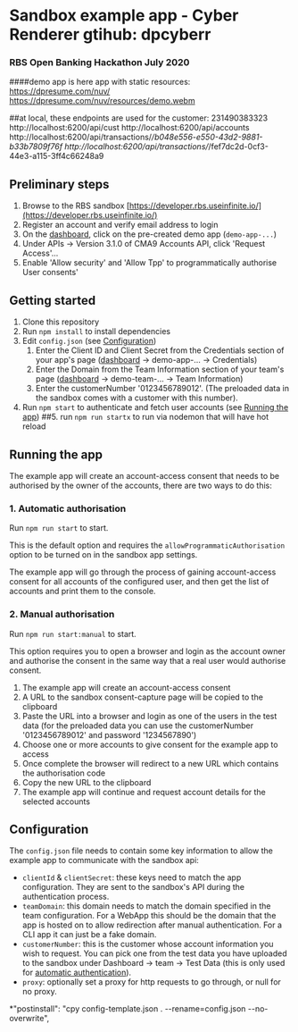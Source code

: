 # Sandbox example app - Cyber Renderer gtihub: dpcyberr
### RBS Open Banking Hackathon July 2020

####demo app is here
app with static resources: https://dpresume.com/nuv/
https://dpresume.com/nuv/resources/demo.webm

##at local, these endpoints are used for the customer: 231490383323
http://localhost:6200/api/cust
http://localhost:6200/api/accounts
http://localhost:6200/api/transactions/*/b048e556-e550-43d2-9881-b33b7809f76f
http://localhost:6200/api/transactions/*/fef7dc2d-0cf3-44e3-a115-3ff4c66248a9


## Preliminary steps

1. Browse to the RBS sandbox [https://developer.rbs.useinfinite.io/](https://developer.rbs.useinfinite.io/)
2. Register an account and verify email address to login
3. On the [dashboard](https://developer.rbs.useinfinite.io/dashboard), click on the pre-created demo app (`demo-app-...`)
4. Under APIs -> Version 3.1.0 of CMA9 Accounts API, click 'Request Access'...
5. Enable 'Allow <reduced> security' and 'Allow Tpp' to programmatically authorise User consents'

## Getting started

1. Clone this repository
2. Run `npm install` to install dependencies
3. Edit `config.json` (see [Configuration](#configuration))
	1. Enter the Client ID and Client Secret from the Credentials section of your app's page ([dashboard](https://developer.rbs.useinfinite.io/dashboard) -> demo-app-... -> Credentials)
	2. Enter the Domain from the Team Information section of your team's page ([dashboard](https://developer.rbs.useinfinite.io/dashboard) -> demo-team-... -> Team Information)
	3. Enter the customerNumber '0123456789012'. (The preloaded data in the sandbox comes with a customer with this number).
4. Run `npm start` to authenticate and fetch user accounts (see [Running the app](#running-the-app))
##5. run `npm run startx` to run via nodemon that will have hot reload



## Running the app

The example app will create an account-access consent that needs to be authorised by the owner of the accounts, there are two ways to do this:

### 1. Automatic authorisation

Run `npm run start` to start.

This is the default option and requires the `allowProgrammaticAuthorisation` option to be turned on in the sandbox app settings.

The example app will go through the process of gaining account-access consent for all accounts of the configured user, and then get the list of accounts and print them to the console.

### 2. Manual authorisation

Run `npm run start:manual` to start.

This option requires you to open a browser and login as the account owner and authorise the consent in the same way that a real user would authorise consent.

1. The example app will create an account-access consent
2. A URL to the sandbox consent-capture page will be copied to the clipboard
3. Paste the URL into a browser and login as one of the users in the test data
	(for the preloaded data you can use the customerNumber '0123456789012' and password '1234567890')
4. Choose one or more accounts to give consent for the example app to access
5. Once complete the browser will redirect to a new URL which contains the authorisation code
6. Copy the new URL to the clipboard
7. The example app will continue and request account details for the selected accounts

## Configuration

The `config.json` file needs to contain some key information to allow the example app to communicate with the sandbox api:

* `clientId` & `clientSecret`: these keys need to match the app configuration. They are sent to the sandbox's API during the authentication process.
* `teamDomain`: this domain needs to match the domain specified in the team configuration. For a WebApp this should be the domain that the app is hosted on to allow redirection after manual authentication. For a CLI app it can just be a fake domain.
* `customerNumber`: this is the customer whose account information you wish to request. You can pick one from the test data you have uploaded to the sandbox under Dashboard -> team -> Test Data (this is only used for [automatic authentication](#1-automatic-authorisation)).
* `proxy`: optionally set a proxy for http requests to go through, or null for no proxy. 



*"postinstall": "cpy config-template.json . --rename=config.json --no-overwrite",